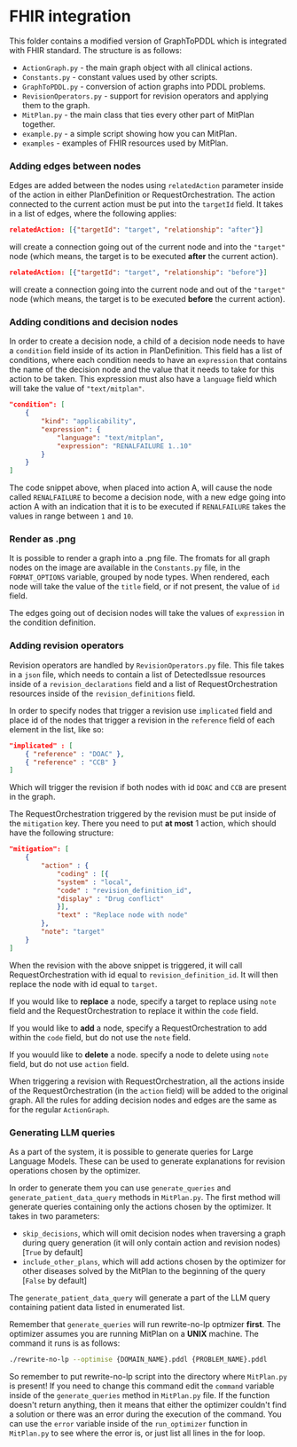 # FHIR integration

This folder contains a modified version of GraphToPDDL which is integrated with FHIR standard. The structure is as follows:
* `ActionGraph.py` - the main graph object with all clinical actions.
* `Constants.py` - constant values used by other scripts.
* `GraphToPDDL.py` - conversion of action graphs into PDDL problems.
* `RevisionOperators.py` - support for revision operators and applying them to the graph.
* `MitPlan.py` - the main class that ties every other part of MitPlan together.
* `example.py` - a simple script showing how you can MitPlan.
* `examples` - examples of FHIR resources used by MitPlan.

### Adding edges between nodes

Edges are added between the nodes using `relatedAction` parameter inside of the action in either PlanDefinition or RequestOrchestration. The action connected to the current action must be put into the `targetId` field. It takes in a list of edges, where the following applies:
```json
relatedAction: [{"targetId": "target", "relationship": "after"}]
```
will create a connection going out of the current node and into the `"target"` node (which means, the target is to be executed **after** the current action).

```json
relatedAction: [{"targetId": "target", "relationship": "before"}]
```
will create a connection going into the current node and out of the `"target"` node (which means, the target is to be executed **before** the current action).

### Adding conditions and decision nodes

In order to create a decision node, a child of a decision node needs to have a `condition` field inside of its action in PlanDefinition. This field has a list of conditions, where each condition needs to have an `expression` that contains the name of the decision node and the value that it needs to take for this action to be taken. This expression must also have a `language` field which will take the value of `"text/mitplan"`.

```json
"condition": [
    {
        "kind": "applicability",
        "expression": {
            "language": "text/mitplan",
            "expression": "RENALFAILURE 1..10"
        }
    }
]
```
The code snippet above, when placed into action A, will cause the node called `RENALFAILURE` to become a decision node, with a new edge going into action A with an indication that it is to be executed if `RENALFAILURE` takes the values in range between `1` and `10`.

### Render as .png
It is possible to render a graph into a .png file. The fromats for all graph nodes on the image are available in the `Constants.py` file, in the `FORMAT_OPTIONS` variable, grouped by node types. When rendered, each node will take the value of the `title` field, or if not present, the value of `id` field.

The edges going out of decision nodes will take the values of `expression` in the condition definition.

### Adding revision operators
Revision operators are handled by `RevisionOperators.py` file. This file takes in a `json` file, which needs to contain a list of DetectedIssue resources inside of a `revision_declarations` field and a list of RequestOrchestration resources inside of the `revision_definitions` field.

In order to specify nodes that trigger a revision use `implicated` field and place id of the nodes that trigger a revision in the `reference` field of each element in the list, like so:
```json
"implicated" : [
    { "reference" : "DOAC" },
    { "reference" : "CCB" }
]
```
Which will trigger the revision if both nodes with id `DOAC` and `CCB` are present in the graph.

The RequestOrchestration triggered by the revision must be put inside of the `mitigation` key. There you need to put **at most** 1 action, which should have the following structure:
```json
"mitigation": [
    {
        "action" : {
            "coding" : [{
            "system" : "local",
            "code" : "revision_definition_id",
            "display" : "Drug conflict"
            }],
            "text" : "Replace node with node"
        },
        "note": "target"
    }
]
```
When the revision with the above snippet is triggered, it will call RequestOrchestration with id equal to `revision_definition_id`. It will then replace the node with id equal to `target`.

If you would like to **replace** a node, specify a target to replace using `note` field and the RequestOrchestration to replace it within the `code` field.

If you would like to **add** a node, specify a RequestOrchestration to add within the `code` field, but do not use the `note` field.

If you wouuld like to **delete** a node. specify a node to delete using `note` field, but do not use `action` field.

When triggering a revision with RequestOrchestration, all the actions inside of the RequestOrchestration (in the `action` field) will be added to the original graph. All the rules for adding decision nodes and edges are the same as for the regular `ActionGraph`.

### Generating LLM queries

As a part of the system, it is possible to generate queries for Large Language Models. These can be used to generate explanations for revision operations chosen by the optimizer.

In order to generate them you can use `generate_queries` and `generate_patient_data_query` methods in `MitPlan.py`. The first method will generate queries containing only the actions chosen by the optimizer. It takes in two parameters:
- `skip_decisions`, which will omit decision nodes when traversing a graph during query generation (it will only contain action and revision nodes) [`True` by default]
- `include_other_plans`, which will add actions chosen by the optimizer for other diseases solved by the MitPlan to the beginning of the query [`False` by default]

The `generate_patient_data_query` will generate a part of the LLM query containing patient data listed in enumerated list.

Remember that `generate_queries` will run rewrite-no-lp optmizer **first**. The optimizer assumes you are running MitPlan on a **UNIX** machine. The command it runs is as follows:

```bash
./rewrite-no-lp --optimise {DOMAIN_NAME}.pddl {PROBLEM_NAME}.pddl
```

So remember to put rewrite-no-lp script into the directory where `MitPlan.py` is present! If you need to change this command edit the `command` variable inside of the `generate_queries` method in `MitPlan.py` file. If the function doesn't return anything, then it means that either the optimizer couldn't find a solution or there was an error during the execution of the command. You can use the `error` variable inside of the `run_optimizer` function in `MitPlan.py` to see where the error is, or just list all lines in the for loop.
